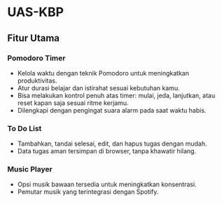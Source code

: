 # UAS-KBP

## Fitur Utama 

### Pomodoro Timer 
- Kelola waktu dengan teknik Pomodoro untuk meningkatkan produktivitas.
- Atur durasi belajar dan istirahat sesuai kebutuhan kamu.
- Bisa melakukan kontrol penuh atas timer: mulai, jeda, lanjutkan, atau reset kapan saja sesuai ritme kerjamu.
- Dilengkapi dengan pengingat suara alarm pada saat waktu habis.

### To Do List 
- Tambahkan, tandai selesai, edit, dan hapus tugas dengan mudah.
- Data tugas aman tersimpan di browser, tanpa khawatir hilang.

### Music Player 
- Opsi musik bawaan tersedia untuk meningkatkan konsentrasi.
- Pemutar musik yang terintegrasi dengan Spotify.

